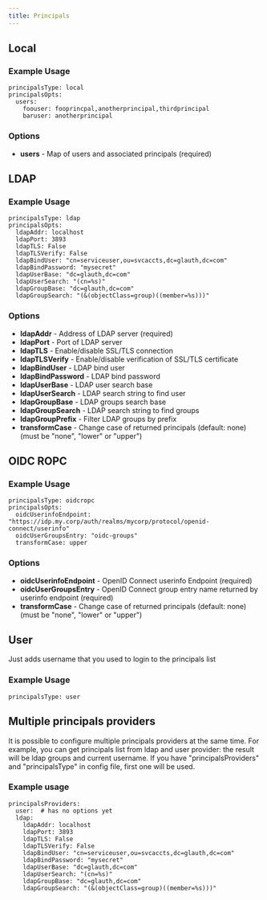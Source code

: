 ```yaml
---
title: Principals
---
```


## Local

### Example Usage

```
principalsType: local
principalsOpts:
  users:
    foouser: fooprincpal,anotherprincipal,thirdprincipal
    baruser: anotherprincipal
```

### Options

  * **users** - Map of users and associated principals (required)

## LDAP

### Example Usage

```
principalsType: ldap
principalsOpts:
  ldapAddr: localhost
  ldapPort: 3893
  ldapTLS: False
  ldapTLSVerify: False
  ldapBindUser: "cn=serviceuser,ou=svcaccts,dc=glauth,dc=com"
  ldapBindPassword: "mysecret" 
  ldapUserBase: "dc=glauth,dc=com"
  ldapUserSearch: "(cn=%s)"
  ldapGroupBase: "dc=glauth,dc=com"
  ldapGroupSearch: "(&(objectClass=group)((member=%s)))"
```

### Options

  * **ldapAddr** - Address of LDAP server (required)
  * **ldapPort** - Port of LDAP server
  * **ldapTLS** - Enable/disable SSL/TLS connection
  * **ldapTLSVerify** - Enable/disable verification of SSL/TLS certificate
  * **ldapBindUser** - LDAP bind user
  * **ldapBindPassword** - LDAP bind password
  * **ldapUserBase** - LDAP user search base
  * **ldapUserSearch** - LDAP search string to find user
  * **ldapGroupBase** - LDAP groups search base
  * **ldapGroupSearch** - LDAP search string to find groups
  * **ldapGroupPrefix** - Filter LDAP groups by prefix
  * **transformCase** - Change case of returned principals (default: none) (must be "none", "lower" or "upper")

## OIDC ROPC

### Example Usage

```
principalsType: oidcropc
principalsOpts:
  oidcUserinfoEndpoint: "https://idp.my.corp/auth/realms/mycorp/protocol/openid-connect/userinfo"
  oidcUserGroupsEntry: "oidc-groups"
  transformCase: upper
```

### Options

  * **oidcUserinfoEndpoint** - OpenID Connect userinfo Endpoint (required)
  * **oidcUserGroupsEntry** - OpenID Connect group entry name returned by userinfo endpoint (required)
  * **transformCase** - Change case of returned principals (default: none) (must be "none", "lower" or "upper")

## User

Just adds username that you used to login to the principals list

### Example Usage

```
principalsType: user
```

## Multiple principals providers

It is possible to configure multiple principals providers at the same time. For example, you can get
principals list from ldap and user provider: the result will be ldap groups and current username. If
you have "principalsProviders" and "principalsType" in config file, first one will be used.

### Example usage

```
principalsProviders:
  user:  # has no options yet
  ldap:
    ldapAddr: localhost
    ldapPort: 3893
    ldapTLS: False
    ldapTLSVerify: False
    ldapBindUser: "cn=serviceuser,ou=svcaccts,dc=glauth,dc=com"
    ldapBindPassword: "mysecret" 
    ldapUserBase: "dc=glauth,dc=com"
    ldapUserSearch: "(cn=%s)"
    ldapGroupBase: "dc=glauth,dc=com"
    ldapGroupSearch: "(&(objectClass=group)((member=%s)))"
```
